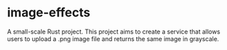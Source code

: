 # image-effects
A small-scale Rust project. This project aims to create a service that allows users to upload a .png image file and returns the same image in grayscale.
